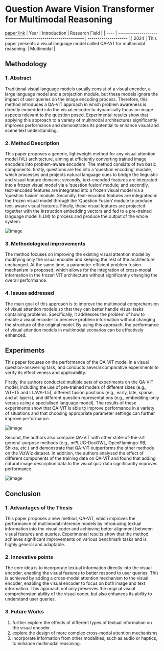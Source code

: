 # Question Aware Vision Transformer for Multimodal Reasoning
[paper link](https://arxiv.org/pdf/2402.05472) 
| Year | Introduction                                                         | Research Field                 |
| ---- | ------------------------------------------------------------ | -------------------- |
| 2024 |  This paper presents a visual language model called QA-ViT for multimodal reasoning.         |  Multimodal        |

## Methodology

### 1. Abstract
Traditional visual language models usually consist of a visual encoder, a large language model and a projection module, but these models ignore the impact of user queries on the image encoding process. Therefore, this method introduces a QA-ViT approach in which problem awareness is directly embedded into the visual encoder to dynamically focus on image aspects relevant to the question posed. Experimental results show that applying this approach to a variety of multimodal architectures significantly improves performance and demonstrates its potential to enhance visual and scene text understanding.

### 2. Method Description 
This paper proposes a generic, lightweight method for any visual attention model (VL) architecture, aiming at efficiently converting trained image encoders into problem-aware encoders. The method consists of two basic components: firstly, questions are fed into a ‘question encoding’ module, which processes and projects natural language cues to bridge the linguistic and visual feature domains; secondly, text-encoded features are integrated into a frozen visual model via a ‘question fusion’ module; and secondly, text-encoded features are integrated into a frozen visual model via a ‘question fusion’ module. Secondly, text-encoded features are integrated in the frozen visual model through the ‘Question Fusion’ module to produce text-aware visual features. Finally, these visual features are projected together with the instruction embedding vectors and fed to a pre-trained language model (LLM) to process and produce the output of the whole system.

![image](https://github.com/user-attachments/assets/c2445c88-af85-4bea-a008-198bc3601e2b)

### 3. Methodological improvements
The method focuses on improving the existing visual attention model by modifying only the visual encoder and keeping the rest of the architecture unchanged. At the same time, a parameter-efficient problem fusion mechanism is proposed, which allows for the integration of cross-modal information in the frozen ViT architecture without significantly changing the overall performance.

### 4. Issues addressed 
The main goal of this approach is to improve the multimodal comprehension of visual attention models so that they can better handle visual tasks containing problems. Specifically, it addresses the problem of how to enable a visual encoder to perceive problem information without changing the structure of the original model. By using this approach, the performance of visual attention models in multimodal scenarios can be effectively enhanced.

## Experiments
This paper focuses on the performance of the QA-ViT model in a visual question-answering task, and conducts several comparative experiments to verify its effectiveness and applicability.

Firstly, the authors conducted multiple sets of experiments on the QA-ViT model, including the use of pre-trained models of different sizes (e.g., ViT+T5 and LLAVA-1.5), different fusion positions (e.g., early, late, sparse, and all layers), and different question representations (e.g., embedding-only versus using a specialised language model). The results of these experiments show that QA-ViT is able to improve performance in a variety of situations and that choosing appropriate parameter settings can further improve performance.

![image](https://github.com/user-attachments/assets/552c5329-33f2-430c-a8f9-80eef7787231)

Second, the authors also compare QA-ViT with other state-of-the-art general-purpose methods (e.g., mPLUG-DocOWL, OpenFlamingo-9B, Shikra, etc.) and demonstrate that QA-ViT outperforms the other methods on the VizWiz dataset. In addition, the authors analysed the effect of different components of the training data on QA-ViT and found that adding natural image description data to the visual quiz data significantly improves performance.

![image](https://github.com/user-attachments/assets/ec45be00-80b6-4c96-94fc-bf5670e09bc1)

## Conclusion

### 1. Advantages of the Thesis
This paper proposes a new method, QA-ViT, which improves the performance of multimodal inference models by introducing textual information into the visual coder and achieving better alignment between visual features and queries. Experimental results show that the method achieves significant improvements on various benchmark tasks and is highly general and adaptable.
   
### 2. Innovative points
The core idea is to incorporate textual information directly into the visual encoder, enabling the visual features to better respond to user queries. This is achieved by adding a cross-modal attention mechanism to the visual encoder, enabling the visual encoder to focus on both image and text information. This approach not only preserves the original visual comprehension ability of the visual coder, but also enhances its ability to understand user queries. 

### 3. Future Works
  1. further explore the effects of different types of textual information on the visual encoder
  2. explore the design of more complex cross-modal attention mechanisms
  3. incorporate information from other modalities, such as audio or haptics, to enhance multimodal reasoning. 
